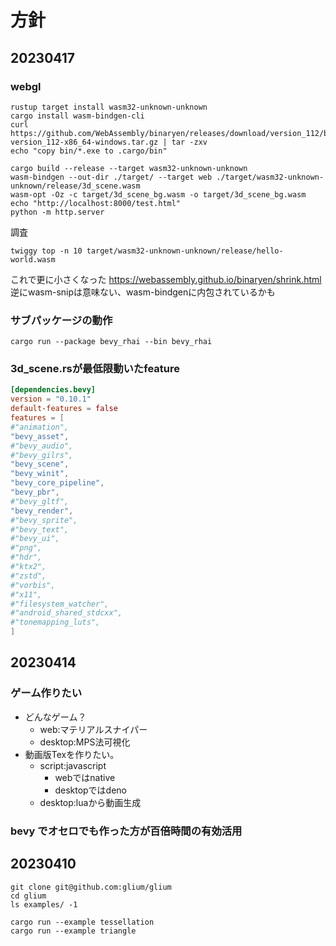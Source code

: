# 方針

## 20230417

### webgl
```shell
rustup target install wasm32-unknown-unknown
cargo install wasm-bindgen-cli
curl https://github.com/WebAssembly/binaryen/releases/download/version_112/binaryen-version_112-x86_64-windows.tar.gz | tar -zxv
echo "copy bin/*.exe to .cargo/bin"
```

```shell
cargo build --release --target wasm32-unknown-unknown
wasm-bindgen --out-dir ./target/ --target web ./target/wasm32-unknown-unknown/release/3d_scene.wasm
wasm-opt -Oz -c target/3d_scene_bg.wasm -o target/3d_scene_bg.wasm
echo "http://localhost:8000/test.html"
python -m http.server
```

調査
```shell
twiggy top -n 10 target/wasm32-unknown-unknown/release/hello-world.wasm
```

これで更に小さくなった
https://webassembly.github.io/binaryen/shrink.html
逆にwasm-snipは意味ない、wasm-bindgenに内包されているかも

### サブパッケージの動作

```shell
cargo run --package bevy_rhai --bin bevy_rhai
```

### 3d_scene.rsが最低限動いたfeature

```toml
[dependencies.bevy]
version = "0.10.1"
default-features = false
features = [
#"animation",
"bevy_asset",
#"bevy_audio",
#"bevy_gilrs",
"bevy_scene",
"bevy_winit",
"bevy_core_pipeline",
"bevy_pbr",
#"bevy_gltf",
"bevy_render",
#"bevy_sprite",
#"bevy_text",
#"bevy_ui",
#"png",
#"hdr",
#"ktx2",
#"zstd",
#"vorbis",
#"x11",
#"filesystem_watcher",
#"android_shared_stdcxx",
#"tonemapping_luts",
]
```

## 20230414

### ゲーム作りたい

- どんなゲーム？
  - web:マテリアルスナイパー
  - desktop:MPS法可視化
- 動画版Texを作りたい。
  - script:javascript
    - webではnative
    - desktopではdeno
  - desktop:luaから動画生成

### bevy でオセロでも作った方が百倍時間の有効活用

## 20230410

```shell
git clone git@github.com:glium/glium
cd glium
ls examples/ -1

cargo run --example tessellation
cargo run --example triangle
```